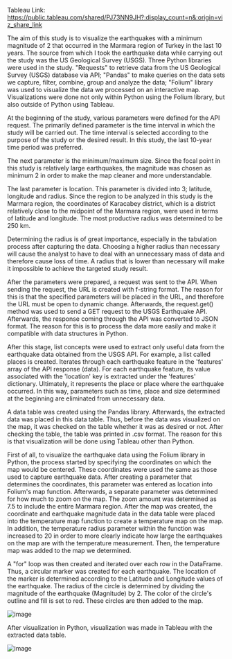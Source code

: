 Tableau Link: https://public.tableau.com/shared/PJ73NN9JH?:display_count=n&:origin=viz_share_link

The aim of this study is to visualize the earthquakes with a minimum magnitude of 2 that occurred in the Marmara region of Turkey in the last 10 years. The source from which I took the earthquake data while carrying out the study was the US Geological Survey (USGS).
Three Python libraries were used in the study. "Requests" to retrieve data from the US Geological Survey (USGS) database via API; "Pandas" to make queries on the data sets we capture, filter, combine, group and analyze the data; "Folium" library was used to visualize the data we processed on an interactive map. Visualizations were done not only within Python using the Folium library, but also outside of Python using Tableau.

At the beginning of the study, various parameters were defined for the API request. The primarily defined parameter is the time interval in which the study will be carried out. The time interval is selected according to the purpose of the study or the desired result. In this study, the last 10-year time period was preferred.

The next parameter is the minimum/maximum size. Since the focal point in this study is relatively large earthquakes, the magnitude was chosen as minimum 2 in order to make the map cleaner and more understandable.

The last parameter is location. This parameter is divided into 3; latitude, longitude and radius. Since the region to be analyzed in this study is the Marmara region, the coordinates of Karacabey district, which is a district relatively close to the midpoint of the Marmara region, were used in terms of latitude and longitude. The most productive radius was determined to be 250 km.

Determining the radius is of great importance, especially in the tabulation process after capturing the data. Choosing a higher radius than necessary will cause the analyst to have to deal with an unnecessary mass of data and therefore cause loss of time. A radius that is lower than necessary will make it impossible to achieve the targeted study result.

After the parameters were prepared, a request was sent to the API. When sending the request, the URL is created with f-string format. The reason for this is that the specified parameters will be placed in the URL, and therefore the URL must be open to dynamic change. Afterwards, the request.get() method was used to send a GET request to the USGS Earthquake API. Afterwards, the response coming through the API was converted to JSON format. The reason for this is to process the data more easily and make it compatible with data structures in Python.

After this stage, list concepts were used to extract only useful data from the earthquake data obtained from the USGS API. For example, a list called places is created. Iterates through each earthquake feature in the 'features' array of the API response (data). For each earthquake feature, its value associated with the 'location' key is extracted under the 'features' dictionary. Ultimately, it represents the place or place where the earthquake occurred. In this way, parameters such as time, place and size determined at the beginning are eliminated from unnecessary data.

A data table was created using the Pandas library. Afterwards, the extracted data was placed in this data table. Thus, before the data was visualized on the map, it was checked on the table whether it was as desired or not. After checking the table, the table was printed in .csv format. The reason for this is that visualization will be done using Tableau other than Python.

First of all, to visualize the earthquake data using the Folium library in Python, the process started by specifying the coordinates on which the map would be centered. These coordinates were used the same as those used to capture earthquake data. After creating a parameter that determines the coordinates, this parameter was entered as location into Folium's map function. Afterwards, a separate parameter was determined for how much to zoom on the map. The zoom amount was determined as 7.5 to include the entire Marmara region.
After the map was created, the coordinate and earthquake magnitude data in the data table were placed into the temperature map function to create a temperature map on the map. In addition, the temperature radius parameter within the function was increased to 20 in order to more clearly indicate how large the earthquakes on the map are with the temperature measurement. Then, the temperature map was added to the map we determined.

A "for" loop was then created and iterated over each row in the DataFrame. Thus, a circular marker was created for each earthquake. The location of the marker is determined according to the Latitude and Longitude values of the earthquake. The radius of the circle is determined by dividing the magnitude of the earthquake (Magnitude) by 2. The color of the circle's outline and fill is set to red. These circles are then added to the map.

![image](https://github.com/YavuzAkbay/earthquake-data-analysis/assets/29518499/757a2da6-f440-4f28-9d60-ebfec9e6e4ef)

After visualization in Python, visualization was made in Tableau with the extracted data table.

![image](https://github.com/YavuzAkbay/earthquake-data-analysis/assets/29518499/7a0ddc33-45e9-4334-8ba8-a07c33e5130f)

